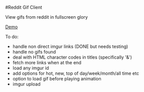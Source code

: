#Reddit Gif Client

View gifs from reddit in fullscreen glory

[Demo](http://patmood.github.io/reddit_gifs/)


To do:
* handle non direct imgur links (DONE but needs testing)
* handle no gifs found
* deal with HTML character codes in titles (specifically '&')
* fetch more links when at the end
* load any imgur id
* add options for hot, new, top of day/week/month/all time etc
* option to load gif before playing animation
* imgur upload
